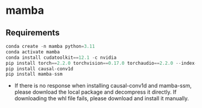 # mamba
## Requirements

```python
conda create -n mamba python=3.11
conda activate mamba
conda install cudatoolkit==12.1 -c nvidia
pip install torch==2.2.0 torchvision==0.17.0 torchaudio==2.2.0 --index-url https://download.pytorch.org/whl/cu121
pip install causal-conv1d
pip install mamba-ssm
```
- If there is no response when installing causal-conv1d and mamba-ssm, please download the local package and decompress it directly. If downloading the whl file fails, please download and install it manually.